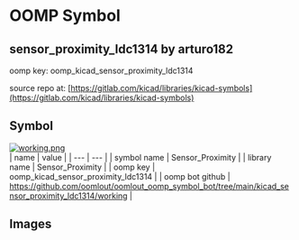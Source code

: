 # OOMP Symbol  
## sensor_proximity_ldc1314  by arturo182  
  
oomp key: oomp_kicad_sensor_proximity_ldc1314  
  
source repo at: [https://gitlab.com/kicad/libraries/kicad-symbols](https://gitlab.com/kicad/libraries/kicad-symbols)  
## Symbol  
  
[![working.png](working_600.png)](working.png)  
| name | value | 
| --- | --- | 
| symbol name | Sensor_Proximity | 
| library name | Sensor_Proximity | 
| oomp key | oomp_kicad_sensor_proximity_ldc1314 | 
| oomp bot github | https://github.com/oomlout/oomlout_oomp_symbol_bot/tree/main/kicad_sensor_proximity_ldc1314/working | 
## Images  
